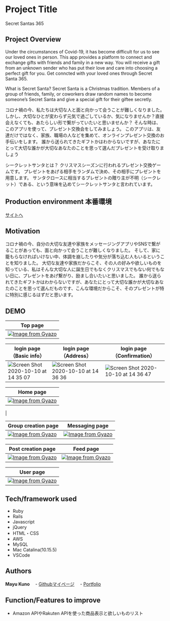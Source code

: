 
# Project Title
Secret Santas 365

## Project Overview
Under the circumstances of Covid-19, it has become difficult for us to see our loved ones in person.
This app provides a platform to connect and exchange gifts with friends and family in a new way.
You will receive a gift from an unknown sender who has put their love and care into choosing a perfect gift for you.
Get conncted with your loved ones through Secret Santa 365.

What is Secret Santa?
Secret Santa is a Christmas tradition. Members of a group of friends, family, or coworkers draw random names to become someone’s Secret Santa and give a special gift for their giftee secretly.

コロナ禍の今、私たちは大切な人と面と向かって会うことが難しくなりました。
しかし、大切なひとが変わらず元気で過ごしているか、気になりませんか？直接会えなくても、あたらしい形で繋がっていたいと思いませんか？
そんな時は、このアプリを使って、プレゼント交換会をしてみましょう。
このアプリは、友達だけではなく、家族、職場の人などを集めて、オンラインプレゼント交換のお手伝いをします。
誰から送られてきたギフトかはわからないですが、あなたにとって大切な誰かが大切なあなたのことを思って選んだプレゼントを受け取りましょう

シークレットサンタとは？
クリスマスシーズンに行われるプレゼント交換ゲームです。
プレゼントをあげる相手をランダムで決め、その相手にプレゼントを用意します。
サンタクロースに相当するプレゼントの贈り主が不明（シークレット）である、という意味を込めてシークレットサンタと言われています。

## Production environment 本番環境
[サイトへ](http://www.secretsantas365.com/)


## Motivation
コロナ禍の今、自分の大切な友達や家族をメッセージングアプリやSNSで繋がることがあっても、面と向かって会うことが難しくなりました。
そして、家に籠もらなければいけない中、体調を崩したりや気分が落ち込む人もいるということを知りました。
大切な友達や家族だからこそ、その人の好みや欲しいものを知っている、私はそんな大切な人に誕生日でもなくクリスマスでもない何でもない日に、プレゼントをあげ繋がり、励まし合いたいと思いました。
誰から送られてきたギフトかはわからないですが、あなたにとって大切な誰かが大切なあなたのことを思って選んだものです、こんな環境だからこそ、そのプレゼントが特に特別に感じるはずだと思います。

## DEMO
|  Top page  |  
| ---- | 
|[![Image from Gyazo](https://i.gyazo.com/30185f9858856fcd4a7dde2a97eb835d.gif)](https://gyazo.com/30185f9858856fcd4a7dde2a97eb835d)|
 

|login page（Basic info）|login page（Address）|login page（Confirmation）|
|---|---|---|
|<img alt="Screen Shot 2020-10-10 at 14 35 07" src="https://user-images.githubusercontent.com/44453318/95646698-20a00780-0b06-11eb-9e6f-38f77307478f.png">|<img alt="Screen Shot 2020-10-10 at 14 36 36" src="https://user-images.githubusercontent.com/44453318/95646697-20077100-0b06-11eb-850d-8d7c59345496.png">|<img alt="Screen Shot 2020-10-10 at 14 36 47" src="https://user-images.githubusercontent.com/44453318/95646694-1c73ea00-0b06-11eb-8df0-dfbb8da44be2.png">|

|  Home page |  
| ---- | 
|[![Image from Gyazo](https://i.gyazo.com/d2f7a508a457d16b33f71e3f18a39bd2.png)](https://gyazo.com/d2f7a508a457d16b33f71e3f18a39bd2)
|

|  Group creation page  | Messaging page  |  
| ---- | ---- | 
|[![Image from Gyazo](https://i.gyazo.com/87bfa59dffbfc72a2f7ca143c5ad1029.png)](https://gyazo.com/87bfa59dffbfc72a2f7ca143c5ad1029)|[![Image from Gyazo](https://i.gyazo.com/81651fdd317a6c12a32f0750976637d8.png)](https://gyazo.com/81651fdd317a6c12a32f0750976637d8)|

|  Post creation page |  Feed page  |  
| ---- | ---- | 
|[![Image from Gyazo](https://i.gyazo.com/c16ac382e1e7f9b565be8c575a0e8402.png)](https://gyazo.com/c16ac382e1e7f9b565be8c575a0e8402)|[![Image from Gyazo](https://i.gyazo.com/4285863a76474734f1ad54d09398fbfd.jpg)](https://gyazo.com/4285863a76474734f1ad54d09398fbfd)|


|  User page  | 
| ---- |
|[![Image from Gyazo](https://i.gyazo.com/eabaa266214ce9701bb5732a053f9e49.png)](https://gyazo.com/eabaa266214ce9701bb5732a053f9e49)|


## Tech/framework used
 - Ruby
 - Rails
 - Javascript
 - jQuery
 - HTML・CSS
 - AWS
 - MySQL
 - Mac Catalina(10.15.5)
 - VSCode

## Authors
**Mayu Kuno** 
　- [Githubマイページ](https://github.com/MayuKuno)
　- [Portfolio](https://ninefsblog.herokuapp.com/)


## Function/Features to improve
- Amazon APIやRakuten APIを使った商品表示と欲しいものリスト


